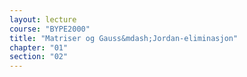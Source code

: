 ```yaml
---
layout: lecture
course: "BYPE2000"
title: "Matriser og Gauss&mdash;Jordan-eliminasjon"
chapter: "01"
section: "02"
---
```

